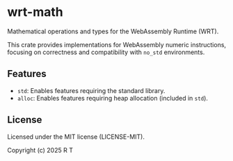 # wrt-math

Mathematical operations and types for the WebAssembly Runtime (WRT).

This crate provides implementations for WebAssembly numeric instructions,
focusing on correctness and compatibility with `no_std` environments.

## Features

- `std`: Enables features requiring the standard library.
- `alloc`: Enables features requiring heap allocation (included in `std`).

## License

Licensed under the MIT license (LICENSE-MIT).

Copyright (c) 2025 R T 